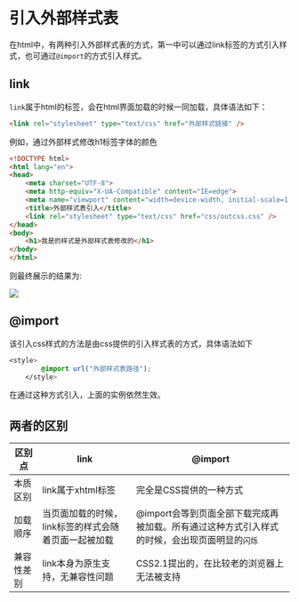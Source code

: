 # 引入外部样式表

在html中，有两种引入外部样式表的方式，第一中可以通过link标签的方式引入样式，也可通过`@import`的方式引入样式。

## link

`link`属于html的标签，会在html界面加载的时候一同加载，具体语法如下：

```html
<link rel="stylesheet" type="text/css" href="外部样式链接" />
```

例如，通过外部样式修改h1标签字体的颜色

```html
<!DOCTYPE html>
<html lang="en">
<head>
    <meta charset="UTF-8">
    <meta http-equiv="X-UA-Compatible" content="IE=edge">
    <meta name="viewport" content="width=device-width, initial-scale=1.0">
    <title>外部样式表引入</title>
    <link rel="stylesheet" type="text/css" href="css/outcss.css" />
</head>
<body>
    <h1>我是的样式是外部样式表修改的</h1>
</body>
</html>
```

则最终展示的结果为:

![](C:\Users\Administrator\AppData\Roaming\marktext\images\2022-12-13-06-58-37-image.png)

## @import

该引入css样式的方法是由css提供的引入样式表的方式，具体语法如下

```css
<style>
        @import url("外部样式表路径");
    </style>
```

在通过这种方式引入，上面的实例依然生效。

## 两者的区别

| 区别点   | link                         | @import                                             |
| ----- | ---------------------------- | --------------------------------------------------- |
| 本质区别  | link属于xhtml标签                | 完全是CSS提供的一种方式                                       |
| 加载顺序  | 当页面加载的时候，link标签的样式会随着页面一起被加载 | @import会等到页面全部下载完成再被加载。所有通过这种方式引入样式的时候，会出现页面明显的`闪烁` |
| 兼容性差别 | link本身为原生支持，无兼容性问题           | CSS2.1提出的，在比较老的浏览器上无法被支持                            |
